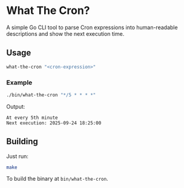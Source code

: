 # What The Cron?

A simple Go CLI tool to parse Cron expressions into human-readable descriptions and show the next execution time.

## Usage

```sh
what-the-cron "<cron-expression>"
```

### Example

```sh
./bin/what-the-cron "*/5 * * * *"
```

Output:

```plaintext
At every 5th minute
Next execution: 2025-09-24 18:25:00
```

## Building

Just run:

```sh
make
```

To build the binary at `bin/what-the-cron`.

